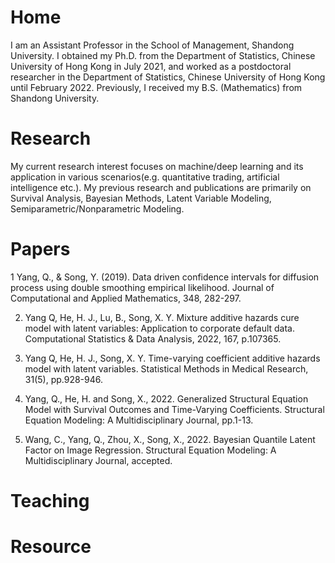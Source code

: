 # Home

I am an Assistant Professor in the School of Management, Shandong University. I obtained my Ph.D. from the Department of Statistics, Chinese University of Hong Kong in July 2021, and worked as a postdoctoral researcher in the Department of Statistics, Chinese University of Hong Kong until February 2022. Previously, I received my B.S. (Mathematics) from Shandong University.

# Research

My current research interest focuses on machine/deep learning and its application in various scenarios(e.g. quantitative trading, artificial intelligence etc.).
My previous research and publications are primarily on Survival Analysis, Bayesian Methods, Latent Variable Modeling, Semiparametric/Nonparametric Modeling.

# Papers

1 Yang, Q., & Song, Y. (2019). Data driven confidence intervals for diffusion process using double smoothing empirical likelihood. Journal of Computational and Applied Mathematics, 348, 282-297.

2.	Yang Q, He, H. J., Lu, B., Song, X. Y. Mixture additive hazards cure model with latent variables: Application to corporate default data. Computational Statistics & Data Analysis, 2022, 167, p.107365.

3.	Yang Q, He, H. J., Song, X. Y. Time-varying coefficient additive hazards model with latent variables. Statistical Methods in Medical Research, 31(5), pp.928-946.

4.	Yang, Q., He, H. and Song, X., 2022. Generalized Structural Equation Model with Survival Outcomes and Time-Varying Coefficients. Structural Equation Modeling: A Multidisciplinary Journal, pp.1-13.

5.  Wang, C., Yang, Q., Zhou, X., Song, X., 2022. Bayesian Quantile Latent Factor on Image Regression. Structural Equation Modeling: A Multidisciplinary Journal, accepted.


# Teaching
# Resource

